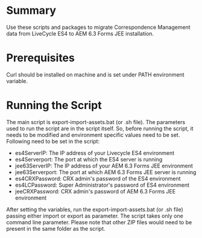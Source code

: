 # Summary

Use these scripts and packages to migrate Correspondence Management data from LiveCycle ES4 to AEM 6.3 Forms JEE installation.

# Prerequisites

Curl should be installed on machine and is set under PATH environment variable.

# Running the Script

The main script is export-import-assets.bat (or .sh file). The parameters used to run the script are in the script itself. So, before running the script, it needs to be modified and environment specific values need to be set. Following need to be set in the script:
* es4ServerIP: The IP address of your Livecycle ES4 environment
* es4Serverport: The port at which the ES4 server is running
* jee63ServerIP: The IP address of your AEM 6.3 Forms JEE environment
* jee63Serverport: The port at which AEM 6.3 Forms JEE server is running
* es4CRXPassword: CRX admin's password of the ES4 environment
* es4LCPassword: Super Administrator's password of ES4 environment
* jeeCRXPassword: CRX admin's password of AEM 6.3 Forms JEE environment

After setting the variables, run the export-import-assets.bat (or .sh file) passing either import or export as parameter. The script takes only one command line parameter. Please note that other ZIP files would need to be present in the same folder as the script.


